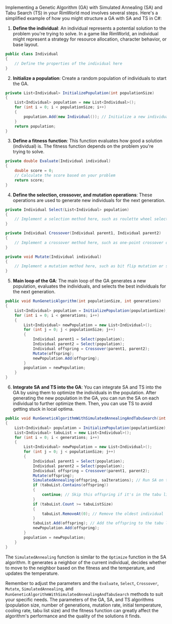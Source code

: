 Implementing a Genetic Algorithm (GA) with Simulated Annealing (SA) and Tabu Search (TS) in your RimWorld mod involves several steps. Here's a simplified example of how you might structure a GA with SA and TS in C#:

1. **Define the individual**: An individual represents a potential solution to the problem you're trying to solve. In a game like RimWorld, an individual might represent a strategy for resource allocation, character behavior, or base layout.

```csharp
public class Individual
{
    // Define the properties of the individual here
}
```

2. **Initialize a population**: Create a random population of individuals to start the GA.

```csharp
private List<Individual> InitializePopulation(int populationSize)
{
    List<Individual> population = new List<Individual>();
    for (int i = 0; i < populationSize; i++)
    {
        population.Add(new Individual()); // Initialize a new individual
    }
    return population;
}
```

3. **Define a fitness function**: This function evaluates how good a solution (individual) is. The fitness function depends on the problem you're trying to solve.

```csharp
private double Evaluate(Individual individual)
{
    double score = 0;
    // Calculate the score based on your problem
    return score;
}
```

4. **Define the selection, crossover, and mutation operations**: These operations are used to generate new individuals for the next generation.

```csharp
private Individual Select(List<Individual> population)
{
    // Implement a selection method here, such as roulette wheel selection or tournament selection
}

private Individual Crossover(Individual parent1, Individual parent2)
{
    // Implement a crossover method here, such as one-point crossover or uniform crossover
}

private void Mutate(Individual individual)
{
    // Implement a mutation method here, such as bit flip mutation or swap mutation
}
```

5. **Main loop of the GA**: The main loop of the GA generates a new population, evaluates the individuals, and selects the best individuals for the next generation.

```csharp
public void RunGeneticAlgorithm(int populationSize, int generations)
{
    List<Individual> population = InitializePopulation(populationSize);
    for (int i = 0; i < generations; i++)
    {
        List<Individual> newPopulation = new List<Individual>();
        for (int j = 0; j < populationSize; j++)
        {
            Individual parent1 = Select(population);
            Individual parent2 = Select(population);
            Individual offspring = Crossover(parent1, parent2);
            Mutate(offspring);
            newPopulation.Add(offspring);
        }
        population = newPopulation;
    }
}
```

6. **Integrate SA and TS into the GA**: You can integrate SA and TS into the GA by using them to optimize the individuals in the population. After generating the new population in the GA, you can run the SA on each individual to further optimize them. Then, you can use TS to avoid getting stuck in local optima.

```csharp
public void RunGeneticAlgorithmWithSimulatedAnnealingAndTabuSearch(int populationSize, int generations, int saIterations, int tabuListSize)
{
    List<Individual> population = InitializePopulation(populationSize);
    List<Individual> tabuList = new List<Individual>();
    for (int i = 0; i < generations; i++)
    {
        List<Individual> newPopulation = new List<Individual>();
        for (int j = 0; j < populationSize; j++)
        {
            Individual parent1 = Select(population);
            Individual parent2 = Select(population);
            Individual offspring = Crossover(parent1, parent2);
            Mutate(offspring);
            SimulatedAnnealing(offspring, saIterations); // Run SA on the offspring
            if (tabuList.Contains(offspring))
            {
                continue; // Skip this offspring if it's in the tabu list
            }
            if (tabuList.Count >= tabuListSize)
            {
                tabuList.RemoveAt(0); // Remove the oldest individual
            }
            tabuList.Add(offspring); // Add the offspring to the tabu list
            newPopulation.Add(offspring);
        }
        population = newPopulation;
    }
}
```

The `SimulatedAnnealing` function is similar to the `Optimize` function in the SA algorithm. It generates a neighbor of the current individual, decides whether to move to the neighbor based on the fitness and the temperature, and updates the temperature.

Remember to adjust the parameters and the `Evaluate`, `Select`, `Crossover`, `Mutate`, `SimulatedAnnealing`, and `RunGeneticAlgorithmWithSimulatedAnnealingAndTabuSearch` methods to suit your specific needs. The parameters of the GA, SA, and TS algorithms (population size, number of generations, mutation rate, initial temperature, cooling rate, tabu list size) and the fitness function can greatly affect the algorithm's performance and the quality of the solutions it finds.